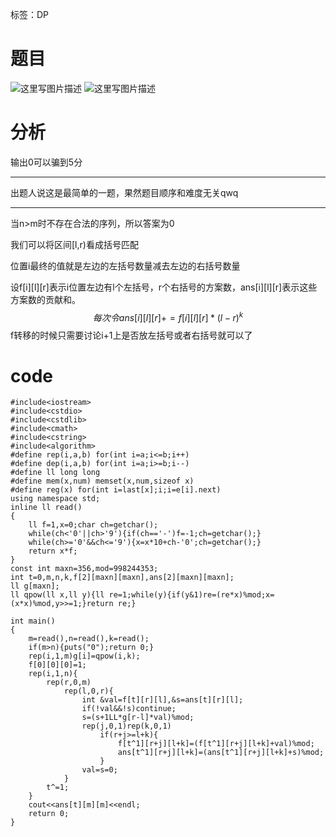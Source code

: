 ﻿---
subtitle: "伪第三题DP"
tags: 
 - DP
grammar_cjkRuby: true
catalog: true
layout:  post
header-img: "img/header/P14.jpg"
preview-img: "/img/preview/P51.jpg"
---
标签：DP

# 题目

![这里写图片描述](http://img.blog.csdn.net/20180117215943825?watermark/2/text/aHR0cDovL2Jsb2cuY3Nkbi5uZXQvcXdlcnR5MTEyNQ==/font/5a6L5L2T/fontsize/400/fill/I0JBQkFCMA==/dissolve/70/gravity/SouthEast)
![这里写图片描述](http://img.blog.csdn.net/20180117215949582?watermark/2/text/aHR0cDovL2Jsb2cuY3Nkbi5uZXQvcXdlcnR5MTEyNQ==/font/5a6L5L2T/fontsize/400/fill/I0JBQkFCMA==/dissolve/70/gravity/SouthEast)

# 分析

输出0可以骗到5分

------

出题人说这是最简单的一题，果然题目顺序和难度无关qwq

------

当n>m时不存在合法的序列，所以答案为0

我们可以将区间[l,r)看成括号匹配

位置i最终的值就是左边的左括号数量减去左边的右括号数量

设f[i][l][r]表示i位置左边有l个左括号，r个右括号的方案数，ans[i][l][r]表示这些方案数的贡献和。
$$每次令ans[i][l][r]+=f[i][l][r]*(l-r)^k$$
f转移的时候只需要讨论i+1上是否放左括号或者右括号就可以了

# code

```
#include<iostream>
#include<cstdio>
#include<cstdlib>
#include<cmath>
#include<cstring>
#include<algorithm>
#define rep(i,a,b) for(int i=a;i<=b;i++)
#define dep(i,a,b) for(int i=a;i>=b;i--)
#define ll long long
#define mem(x,num) memset(x,num,sizeof x)
#define reg(x) for(int i=last[x];i;i=e[i].next)
using namespace std;
inline ll read()
{
	ll f=1,x=0;char ch=getchar();
	while(ch<'0'||ch>'9'){if(ch=='-')f=-1;ch=getchar();}
	while(ch>='0'&&ch<='9'){x=x*10+ch-'0';ch=getchar();}
	return x*f;
}
const int maxn=356,mod=998244353;
int t=0,m,n,k,f[2][maxn][maxn],ans[2][maxn][maxn];
ll g[maxn];
ll qpow(ll x,ll y){ll re=1;while(y){if(y&1)re=(re*x)%mod;x=(x*x)%mod,y>>=1;}return re;}

int main()
{
	m=read(),n=read(),k=read();
	if(m>n){puts("0");return 0;}
	rep(i,1,m)g[i]=qpow(i,k);
	f[0][0][0]=1;
	rep(i,1,n){
		rep(r,0,m)
			rep(l,0,r){
				int &val=f[t][r][l],&s=ans[t][r][l];
				if(!val&&!s)continue;
				s=(s+1LL*g[r-l]*val)%mod;
				rep(j,0,1)rep(k,0,1)
					if(r+j>=l+k){
						f[t^1][r+j][l+k]=(f[t^1][r+j][l+k]+val)%mod;
						ans[t^1][r+j][l+k]=(ans[t^1][r+j][l+k]+s)%mod;
					}
				val=s=0;
			}
		t^=1;
	}
	cout<<ans[t][m][m]<<endl;
	return 0;
}

	
```

